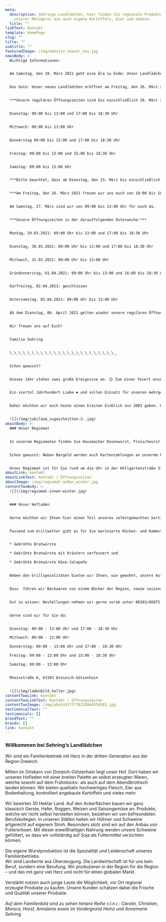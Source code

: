 ```yaml
---
meta:
  description: Sehrings Landlädchen, hier finden Sie regionale Produkte aus
    unserer Metzgerei wie auch eigene Kartoffeln, Eier und Gemüse.
  title: ""
linkText: Kontakt
template: HomePage
slug: ""
title: ""
subtitle: ""
featuredImage: /img/website_teaser_neu.jpg
newsBody: >-
  Wichtige Informationen: 


  Am Samstag, den 20. März 2021 geht eine Ära zu Ende: Unser Landlädchen in der Rheinstraße 6 schließt nach 25 Jahren um 13:00 Uhr. 


  Das Gute: Unser neues Landlädchen eröffnet am Freitag, den 26. März 2021 in der Höllgartenstraße 31 in Dreieich-Götzenhain.


  ***Unsere regulären Öffnungszeiten sind bis einschließlich 20. März 2021 wie folgt:***


  Dienstag: 09:00 bis 13:00 und 17:00 bis 18:30 Uhr


  Mittwoch: 09:00 bis 13:00 Uhr


  Donnerstag 09:00 bis 13:00 und 17:00 bis 18:30 Uhr


  Freitag: 09:00 bis 13:00 und 15:00 bis 18:30 Uhr


  Samstag: 09:00 bis 13:00 Uhr


  ***Bitte beachtet, dass ab Dienstag, den 23. März bis einschließlich Donnerstag, den 25. März. 2021 unser Landlädchen geschlossen ist. Hier bereiten wir euch etwas Tolles vor. Seid gespannt!***


  ***Am Freitag, den 26. März 2021 freuen wir uns euch von 10:00 bis 18:00 Uhr im neuen Landlädchen in der Höllgartenstraße 31, 63303 Dreieich Götzenhain begrüßen zu dürfen! Hier stehen Euch Parkplätze direkt vor unserem Laden zur Verfügung.***


  Am Samstag, 27. März sind wir von 09:00 bis 13:00 Uhr für euch da.


  ***Unsere Öffnungszeiten in der darauffolgenden Osterwoche:***


  Montag, 29.03.2021: 09:00 Uhr bis 13:00 und 17:00 bis 18:30 Uhr 


  Dienstag, 30.03.2021: 09:00 Uhr bis 13:00 und 17:00 bis 18:30 Uhr


  Mittwoch, 31.03.2021: 09:00 Uhr bis 13:00 Uhr


  Gründonnerstag, 01.04.2021: 09:00 Uhr bis 13:00 und 16:00 bis 18:30 Uhr


  Karfreitag, 02.04.2021: geschlossen


  Ostersamstag, 03.04.2021: 09:00 Uhr bis 13:00 Uhr


  Ab dem Dienstag, 06. April 2021 gelten wieder unsere regulären Öffnungszeiten.


  Wir freuen uns auf Euch!  


  Familie Sehring 


  \_\_\_\_\_\_\_\_\_\_\_\_\_\_\_\_\_\_\_\_\_\_\_\__


  Schon gewusst?


  Dieses Jahr stehen zwei große Ereignisse an. 😊 Zum einen feiert unser Landlädchen dieses Jahr 25 jähriges Bestehen in der Rheinstraße 6, zum Anderen eröffnen wir unseren neuen Hofladen in der Höllgartenstraße 31 am 26. März 2021.


  Ein viertel Jahrhundert Liebe ❤️ und vollen Einsatz für unseren mehrgenerationen-Familienbetrieb. 🚜🌾


  Daher möchten wir euch heute einen kleinen Einblick aus 2003 geben. Hier seht ihr ein Zeitungsbild, das zeigt, dass wir bereits seit über 17 Jahren unsere Produkte, sowie regionale Leckereien aus der Region anbieten. Getreu unserem Motto: Aus der Region - für die Region und mit ganz viel Herz. ♥️


  ![](/img/jubiläum_zugeschnitten-2-.jpg)
aboutBody: >-
  ### Unser Regiomat


  In unserem Regiomaten finden Sie Hausmacher Dosenwurst, Fleischwurst, drei verschiedene Sorten Bratwürste, Rindswürste, Gelbwurst und weitere Sorten Wurst, sowie Eier aus Bodenhaltung und verschiedene Salate! Unser Sortiment wechselt je nach Saison. Passend zum Grillwetter gibt es unsere mageren oder durchwachsenen Steaks zu kaufen. Für die kälteren Monate gibt es unsere Stiel- und Kammrippchen und Sauerkraut (500g Beutel). Hier ist für jeden etwas dabei.


  Schon gewusst: Neben Bargeld werden auch Kartenzahlungen an unserem Regiomaten akzeptiert.


  Unser Regiomat ist für Sie rund um die Uhr in der Höllgartenstraße 31 in Dreieich-Götzenhain geöffnet.
aboutLink: kontakt
aboutLinkText: Kontakt / Öffnungszeiten
aboutImage: /img/regiomat-außen_winter.jpg
contentTwoBody: >-
  ![](/img/regiomat-innen-winter.jpg)


  ### Unser Hofladen


  Gerne möchten wir Ihnen hier einen Teil unseres selbstgemachten Sortiments aus dem Hofladen vorstellen.


  Passend zum Grillwetter gibt es für Sie marinierte Rücken- und Kammsteaks sowie Filetsteaks, frische Bratwürste und leckere Grillfackeln sowie Spareribs (alles vom Schwein). Selbstverständlich haben wir auch unsere drei verschiedenen Sorten Grillwürste vorrätig:


  * Gebrühte Bratwürste

  * Gebrühte Bratwürste mit Kräutern verfeinert und

  * Gebrühte Bratwürste Käse-Jalapeño


  Neben den Grillspezalitäten bieten wir Ihnen, wie gewohnt, unsere Aufschnittwurst, rohen und gekochten Schinken, Fleischkäse (verschiedene Sorten), geräucherte Mettwürste (verschiedene Sorten), Hausmacher Wurst und vieles mehr an. Auch die leckeren, selbstgemachten Salate, wie Fleischsalat und Kartoffelsalat, gibt es als Beilage für einen perfekten Grillabend bei uns zu kaufen.


  Dazu  führen wir Backwaren von einem Bäcker der Region, sowie saisonales Obst und Gemüse.


  Gut zu wissen: Bestellungen nehmen wir gerne vorab unter 06103/86875 entgegen. Kartenzahlungen sind bei uns auch möglich.


  Gerne sind wir für Sie da:


  Dienstag: 09:00 - 13:00 Uhr und 17:00 - 18:30 Uhr  

  Mittwoch: 09:00 - 13:00 Uhr  

  Donnerstag: 09:00 - 13:00 Uhr und 17:00 - 18:30 Uhr  

  Freitag: 09:00 - 13:00 Uhr und 15:00 - 18:30 Uhr  

  Samstag: 09:00 - 13:00 Uhr  


  Rheinstraße 6, 63303 Dreieich-Götzenhain


  ![](/img/ladenbild_heller.jpg)
contentTwoLink: kontakt
contentTwoLinkText: Kontakt / Öffnungszeiten
contentTwoImage: /img/photo5377778231664554583.jpg
testimonialText: ""
testimonials: []
brandText: ""
brands: []
link: kontakt
---
```

### Willkommen bei Sehring’s Landlädchen

Wir sind ein Familienbetrieb mit Herz in der dritten Generation aus der Region Dreieich.
<br />
<br />
Mitten im Ortskern von Dreieich-Götzenhain liegt unser Hof. Dort haben wir unseren Hofladen mit einer breiten Palette an selbst erzeugten Waren, welche sowohl auf dem Frühstücks- als auch auf dem Abendbrottisch landen können. Wir bieten qualitativ hochwertiges Fleisch, Eier aus Bodenhaltung, kontrolliert angebaute Kartoffeln und vieles mehr.
<br />
<br />
Wir bewirten 30 Hektar Land. Auf den Ackerflächen bauen wir ganz klassisch Gerste, Hafer, Roggen, Weizen und Saisongemüse an. Produkte, welche wir nicht selbst herstellen können, beziehen wir von befreundeten Berufskollegen. In unseren Ställen halten wir Hühner und Schweine artgerecht auf eigenem Stroh. Besonders stolz sind wir auf den Anbau von Futtererbsen. Mit dieser eiweißhaltigen Nahrung werden unsere Schweine gefüttert, so dass wir vollständig auf Soja als Futtermittel verzichten können.
<br />
<br />
Die eigene Wurstproduktion ist die Spezialität und Leidenschaft unseres Familienbetriebs.
<br />
Wir sind Landwirte aus Überzeugung. Die Landwirtschaft ist für uns kein Beruf, sondern eine Berufung. Wir produzieren in der Region für die Region – und das mit ganz viel Herz und nicht für einen globalen Markt.
<br />
<br />
Verstärkt nutzen auch junge Leute die Möglichkeit, vor Ort regional erzeugte Produkte zu kaufen. Unsere Kunden schätzen dabei die Frische und Qualität unserer Produkte.
<br />
<br />
*Auf dem Familienbild sind zu sehen hintere Reihe v.l.n.r.: Carolin, Christian, Monica, Horst, Annalena  sowie im Vordergrund Heinz und Annemarie Sehring*